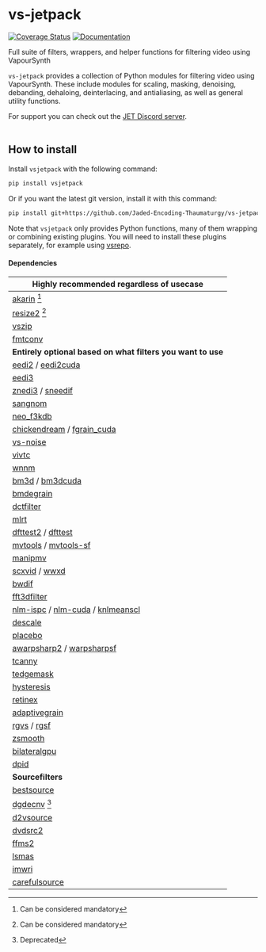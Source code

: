 # vs-jetpack

[![Coverage Status](https://coveralls.io/repos/github/Jaded-Encoding-Thaumaturgy/vs-jetpack/badge.svg?branch=main)](https://coveralls.io/github/Jaded-Encoding-Thaumaturgy/vs-jetpack?branch=main)
[![Documentation](https://img.shields.io/badge/API%20Docs-purple)](https://jaded-encoding-thaumaturgy.github.io/vs-jetpack/)



Full suite of filters, wrappers, and helper functions for filtering video using VapourSynth

`vs-jetpack` provides a collection of Python modules for filtering video using VapourSynth.
These include modules for scaling, masking, denoising, debanding, dehaloing, deinterlacing,
and antialiasing, as well as general utility functions.

For support you can check out the [JET Discord server](https://discord.gg/XTpc6Fa9eB). <br><br>

## How to install

Install `vsjetpack` with the following command:

```sh
pip install vsjetpack
```

Or if you want the latest git version, install it with this command:

```sh
pip install git+https://github.com/Jaded-Encoding-Thaumaturgy/vs-jetpack.git
```

Note that `vsjetpack` only provides Python functions,
many of them wrapping or combining existing plugins.
You will need to install these plugins separately,
for example using [vsrepo](https://github.com/vapoursynth/vsrepo).

#### Dependencies

| **Highly recommended regardless of usecase** |
| ------
| [akarin](https://github.com/AkarinVS/vapoursynth-plugin) [^1] |
| [resize2](https://github.com/Jaded-Encoding-Thaumaturgy/vapoursynth-resize2) [^1] | 
| [vszip](https://github.com/dnjulek/vapoursynth-zip) |
| [fmtconv](https://gitlab.com/EleonoreMizo/fmtconv/) |
| **Entirely optional based on what filters you want to use** |
| [eedi2](https://github.com/HomeOfVapourSynthEvolution/VapourSynth-EEDI2) / [eedi2cuda](https://github.com/hooke007/VapourSynth-EEDI2CUDA) |
| [eedi3](https://github.com/HomeOfVapourSynthEvolution/VapourSynth-EEDI3) |
| [znedi3](https://github.com/sekrit-twc/znedi3) / [sneedif](https://github.com/Jaded-Encoding-Thaumaturgy/vapoursynth-SNEEDIF) |
| [sangnom](https://github.com/dubhater/vapoursynth-sangnom) |
| [neo_f3kdb](https://github.com/HomeOfAviSynthPlusEvolution/neo_f3kdb) |
| [chickendream](https://gitlab.com/EleonoreMizo/chickendream/) / [fgrain_cuda](https://github.com/AmusementClub/vs-fgrain-cuda) |
| [vs-noise](https://github.com/wwww-wwww/vs-noise) |
| [vivtc](https://github.com/vapoursynth/vivtc) |
| [wnnm](https://github.com/WolframRhodium/VapourSynth-WNNM) |
| [bm3d](https://github.com/HomeOfVapourSynthEvolution/VapourSynth-BM3D) / [bm3dcuda](https://github.com/WolframRhodium/VapourSynth-BM3DCUDA) |
| [bmdegrain](https://github.com/AmusementClub/vs-bmdegrain) |
| [dctfilter](https://github.com/AmusementClub/VapourSynth-DCTFilter) |
| [mlrt](https://github.com/AmusementClub/vs-mlrt) |
| [dfttest2](https://github.com/AmusementClub/vs-dfttest2) / [dfttest](https://github.com/HomeOfVapourSynthEvolution/VapourSynth-DFTTest) |
| [mvtools](https://github.com/dubhater/vapoursynth-mvtools) / [mvtools-sf](https://github.com/IFeelBloated/vapoursynth-mvtools-sf) |
| [manipmv](https://github.com/Mikewando/manipulate-motion-vectors) |
| [scxvid](https://github.com/dubhater/vapoursynth-scxvid) / [wwxd](https://github.com/dubhater/vapoursynth-wwxd) |
| [bwdif](https://github.com/HomeOfVapourSynthEvolution/VapourSynth-Bwdif) |
| [fft3dfilter](https://github.com/AmusementClub/VapourSynth-FFT3DFilter) |
| [nlm-ispc](https://github.com/AmusementClub/vs-nlm-ispc) / [nlm-cuda](https://github.com/AmusementClub/vs-nlm-cuda) / [knlmeanscl](https://github.com/Khanattila/KNLMeansCL) |
| [descale](https://github.com/Jaded-Encoding-Thaumaturgy/vapoursynth-descale) |
| [placebo](https://github.com/sgt0/vs-placebo) |
| [awarpsharp2](https://github.com/dubhater/vapoursynth-awarpsharp2) / [warpsharpsf](https://github.com/IFeelBloated/warpsharp) |
| [tcanny](https://github.com/HomeOfVapourSynthEvolution/VapourSynth-TCanny) |
| [tedgemask](https://github.com/dubhater/vapoursynth-tedgemask) |
| [hysteresis](https://github.com/sgt0/vapoursynth-hysteresis) |
| [retinex](https://github.com/HomeOfVapourSynthEvolution/VapourSynth-Retinex) |
| [adaptivegrain](https://github.com/Irrational-Encoding-Wizardry/adaptivegrain) |
| [rgvs](https://github.com/vapoursynth/vs-removegrain) / [rgsf](https://github.com/IFeelBloated/RGSF) |
| [zsmooth](https://github.com/adworacz/zsmooth) |
| [bilateralgpu](https://github.com/WolframRhodium/VapourSynth-BilateralGPU) |
| [dpid](https://github.com/WolframRhodium/VapourSynth-dpid) |
| **Sourcefilters** |
| [bestsource](https://github.com/vapoursynth/bestsource) |
| [dgdecnv](https://www.rationalqm.us/dgdecnv/dgdecnv.html) [^2] |
| [d2vsource](https://github.com/dwbuiten/d2vsource) |
| [dvdsrc2](https://github.com/jsaowji/dvdsrc2) |
| [ffms2](https://github.com/FFMS/ffms2) |
| [lsmas](https://github.com/HomeOfAviSynthPlusEvolution/L-SMASH-Works) |
| [imwri](https://github.com/vapoursynth/vs-imwri) |
| [carefulsource](https://github.com/wwww-wwww/carefulsource) |

[^1]: Can be considered mandatory
[^2]: Deprecated